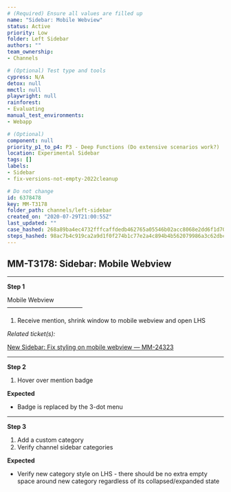 ```yaml
---
# (Required) Ensure all values are filled up
name: "Sidebar: Mobile Webview"
status: Active
priority: Low
folder: Left Sidebar
authors: ""
team_ownership: 
- Channels

# (Optional) Test type and tools
cypress: N/A
detox: null
mmctl: null
playwright: null
rainforest: 
- Evaluating
manual_test_environments: 
- Webapp

# (Optional)
component: null
priority_p1_to_p4: P3 - Deep Functions (Do extensive scenarios work?)
location: Experimental Sidebar
tags: []
labels: 
- Sidebar
- fix-versions-not-empty-2022cleanup

# Do not change
id: 6378478
key: MM-T3178
folder_path: channels/left-sidebar
created_on: "2020-07-29T21:00:55Z"
last_updated: ""
case_hashed: 268a89ba4ec4732fffcaffdedb462765a05546b02acc8068e2dd6f1d70c378b886987af4682fb218a9c573707c360dff
steps_hashed: 98ac7b4c919ca2a9d1f0f274b1c77e2a4c894b4b562079986a3c62dbcb6d219240ab611de63838f9c99a71bc9d32eade
---
```


## MM-T3178: Sidebar: Mobile Webview

---

**Step 1**

Mobile Webview\
–––––––––––––––––––––––––

1. Receive mention, shrink window to mobile webview and open LHS

_Related ticket(s):_

[New Sidebar: Fix styling on mobile webview — MM-24323](https://mattermost.atlassian.net/browse/MM-24323)

---

**Step 2**

1. Hover over mention badge

**Expected**

- Badge is replaced by the 3-dot menu

---

**Step 3**

1. Add a custom category
2. Verify channel sidebar categories

**Expected**

- Verify new category style on LHS - there should be no extra empty space around new category regardless of its collapsed/expanded state
